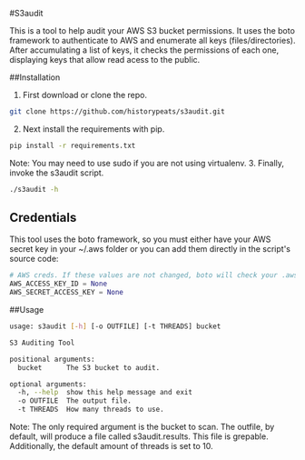 #S3audit

This is a tool to help audit your AWS S3 bucket permissions. It uses the boto framework to authenticate to AWS and enumerate all keys (files/directories). After accumulating a list of keys, it checks the permissions of each one, displaying keys that allow read acess to the public.

##Installation
1. First download or clone the repo.
```bash
git clone https://github.com/historypeats/s3audit.git
```
2. Next install the requirements with pip.
```bash
pip install -r requirements.txt
```
Note: You may need to use sudo if you are not using virtualenv.
3. Finally, invoke the s3audit script.
```bash
./s3audit -h
```
## Credentials
This tool uses the boto framework, so you must either have your AWS secret key in your ~/.aws folder or you can add them directly in the script's source code:

```python
# AWS creds. If these values are not changed, boto will check your .aws/.boto configs for creds
AWS_ACCESS_KEY_ID = None
AWS_SECRET_ACCESS_KEY = None
```

##Usage
```bash
usage: s3audit [-h] [-o OUTFILE] [-t THREADS] bucket

S3 Auditing Tool

positional arguments:
  bucket      The S3 bucket to audit.

optional arguments:
  -h, --help  show this help message and exit
  -o OUTFILE  The output file.
  -t THREADS  How many threads to use.
```
Note: The only required argument is the bucket to scan. The outfile, by default, will produce a file called s3audit.results. This file is grepable. Additionally, the default amount of threads is set to 10.
